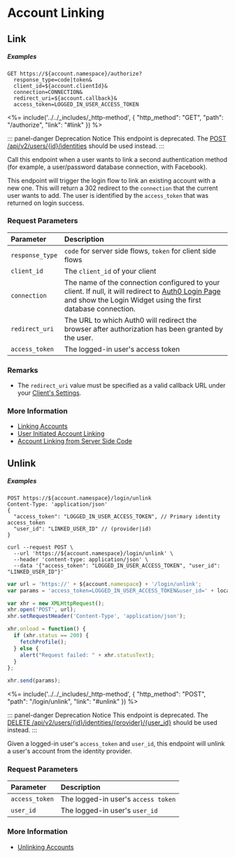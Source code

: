 # Account Linking

## Link

<h5 class="code-snippet-title">Examples</h5>

```http
GET https://${account.namespace}/authorize?
  response_type=code|token&
  client_id=${account.clientId}&
  connection=CONNECTION&
  redirect_uri=${account.callback}&
  access_token=LOGGED_IN_USER_ACCESS_TOKEN
```

<%= include('../../_includes/_http-method', {
  "http_method": "GET",
  "path": "/authorize",
  "link": "#link"
}) %>

::: panel-danger Deprecation Notice
This endpoint is deprecated. The [POST /api/v2/users/{id}/identities](/api/management/v2#!/Users/post_identities) should be used instead.
:::

Call this endpoint when a user wants to link a second authentication method (for example, a user/password database connection, with Facebook).

This endpoint will trigger the login flow to link an existing account with a new one. This will return a 302 redirect to the `connection` that the current user wants to add. The user is identified by the `access_token` that was returned on login success.


### Request Parameters

| Parameter        | Description |
|:-----------------|:------------|
| `response_type`  | `code` for server side flows, `token` for client side flows |
| `client_id`      | The `client_id` of your client |
| `connection`     | The name of the connection configured to your client. If null, it will redirect to [Auth0 Login Page](https://auth0.com/#/login_page) and show the Login Widget using the first database connection. |
| `redirect_uri`   | The URL to which Auth0 will redirect the browser after authorization has been granted by the user. |
| `access_token`   | The logged-in user's access token |


### Remarks

- The `redirect_uri` value must be specified as a valid callback URL under your [Client's Settings](${manage_url}/#/clients/${account.clientId}/settings).


### More Information

- [Linking Accounts](/link-accounts)
- [User Initiated Account Linking](/link-accounts/user-initiated-linking)
- [Account Linking from Server Side Code](/link-accounts/suggested-linking)


## Unlink

<h5 class="code-snippet-title">Examples</h5>

```http
POST https://${account.namespace}/login/unlink
Content-Type: 'application/json'
{
  "access_token": "LOGGED_IN_USER_ACCESS_TOKEN", // Primary identity access_token
  "user_id": "LINKED_USER_ID" // (provider|id)
}
```

```shell
curl --request POST \
  --url 'https://${account.namespace}/login/unlink' \
  --header 'content-type: application/json' \
  --data '{"access_token": "LOGGED_IN_USER_ACCESS_TOKEN", "user_id": "LINKED_USER_ID"}'
```

```javascript
var url = 'https://' + ${account.namespace} + '/login/unlink';
var params = 'access_token=LOGGED_IN_USER_ACCESS_TOKEN&user_id=' + localStorage.getItem('user_id');

var xhr = new XMLHttpRequest();
xhr.open('POST', url);
xhr.setRequestHeader('Content-Type', 'application/json');

xhr.onload = function() {
  if (xhr.status == 200) {
    fetchProfile();
  } else {
    alert("Request failed: " + xhr.statusText);
  }
};

xhr.send(params);
```

<%= include('../../_includes/_http-method', {
  "http_method": "POST",
  "path": "/login/unlink",
  "link": "#unlink"
}) %>

::: panel-danger Deprecation Notice
This endpoint is deprecated. The [DELETE /api/v2/users/{id}/identities/{provider}/{user_id}](/api/management/v2#!/Users/delete_provider_by_user_id) should be used instead.
:::

Given a logged-in user's `access_token` and `user_id`, this endpoint will unlink a user's account from the identity provider.


### Request Parameters

| Parameter        | Description |
|:-----------------|:------------|
| `access_token`   | The logged-in user's `access token` |
| `user_id`        | The logged-in user's `user_id` |


### More Information

- [Unlinking Accounts](/link-accounts#unlinking-accounts)
